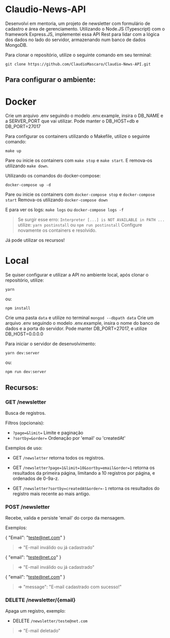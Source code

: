 # Claudio-News-API

Desenvolvi em mentoria, um projeto de newsletter com formulário de cadastro e área de gerenciamento. Utilizando o Node.JS (Typescript) com o framework Express.JS, implementei essa API Rest para lidar com a lógica dos dados no lado do servidor, armazenando num banco de dados MongoDB.

Para clonar o repositório, utilize o seguinte comando em seu terminal:

```
git clone https://github.com/ClaudioMascaro/Claudio-News-API.git
```

## Para configurar o ambiente:
# Docker
Crie um arquivo .env seguindo o modelo .env.example, insira o DB_NAME e a SERVER_PORT que vai utilizar. Pode manter o DB_HOST=db e DB_PORT=27017

Para configurar os containers utilizando o Makefile, utilize o seguinte comando:

```
make up
```

Pare ou inicie os containers com `make stop` e `make start`. E remova-os utilizando `make down`. 


Utilizando os comandos do docker-compose:

```
docker-compose up -d
```

Pare ou inicie os containers com `docker-compose stop` e `docker-compose start` 
Remova-os utilizando `docker-compose down`

E para ver os logs: `make logs` ou `docker-compose logs -f`

> Se surgir esse erro: `Interpreter [...] is NOT AVAILABLE in PATH ...` utilize:
> `yarn postinstall` ou `npm run postinstall`
> Configure novamente os containers e resolvido.

Já pode utilizar os recursos!

# Local
Se quiser configurar e utilizar a API no ambiente local, após clonar o repositório, utilize:

```
yarn
```

ou:
```
npm install
```

Crie uma pasta `data` e utilize no terminal `mongod --dbpath data`
Crie um arquivo .env seguindo o modelo .env.example, insira o nome do banco de dados e a porta do servidor. Pode manter DB_PORT=27017, e utilize DB_HOST=0.0.0.0

Para iniciar o servidor de desenvolvimento:

```
yarn dev:server
```

ou:

```
npm run dev:server
```


## Recursos: 

### GET /newsletter

Busca de registros. 

Filtros (opcionais): 
- `?page=&limit=` Limite e paginação
- `?sortby=&order=` Ordenação por 'email' ou 'createdAt'

Exemplos de uso:

- GET `/newsletter` retorna todos os registros.

- GET `/newsletter?page=1&limit=10&sortby=email&order=1` retorna os resultados da primeira página, limitando a 10 registros por página, e ordenados de 0-9a-z.

- GET `/newsletter?sortby=createdAt&order=-1` retorna os resultados do registro mais recente ao mais antigo. 

### POST /newsletter

Recebe, valida e persiste 'email' do corpo da mensagem.

Exemplos:

{
	"Email": "teste@net.com"
}
> => "E-mail inválido ou já cadastrado"


{
	"email": "teste@net.co"
}
> => "E-mail inválido ou já cadastrado"


{
	"email": "teste@net.com"
}
> => "message": "E-mail cadastrado com sucesso!"


### DELETE /newsletter/{email}

Apaga um registro, exemplo:

- DELETE `/newsletter/teste@net.com`

> => "E-mail deletado"  
